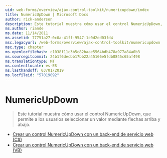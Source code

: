 ```yaml
---
uid: web-forms/overview/ajax-control-toolkit/numericupdown/index
title: NumericUpDown | Microsoft Docs
author: rick-anderson
description: Este tutorial muestra cómo usar el control NumericUpDown, que permite a los usuarios seleccionar un valor mediante flechas arriba y abajo.
ms.author: riande
ms.date: 11/14/2011
ms.assetid: 77751a27-0c0a-41ff-9547-1c0d2ed03fd4
msc.legacyurl: /web-forms/overview/ajax-control-toolkit/numericupdown
msc.type: chapter
ms.openlocfilehash: c1038f11c3b5c82baae5564bdb478a977a84a0b3
ms.sourcegitcommit: 24b1f6decbb17bb22a45166e5fdb0845c65af498
ms.translationtype: MT
ms.contentlocale: es-ES
ms.lasthandoff: 03/01/2019
ms.locfileid: "57019092"
---
```

<a name="numericupdown"></a>NumericUpDown
====================
> Este tutorial muestra cómo usar el control NumericUpDown, que permite a los usuarios seleccionar un valor mediante flechas arriba y abajo.


- [Crear un control NumericUpDown con un back-end de servicio web (C#)](creating-a-numeric-up-down-control-with-a-web-service-backend-cs.md)
- [Crear un control NumericUpDown con un back-end de servicio web (VB)](creating-a-numeric-up-down-control-with-a-web-service-backend-vb.md)
